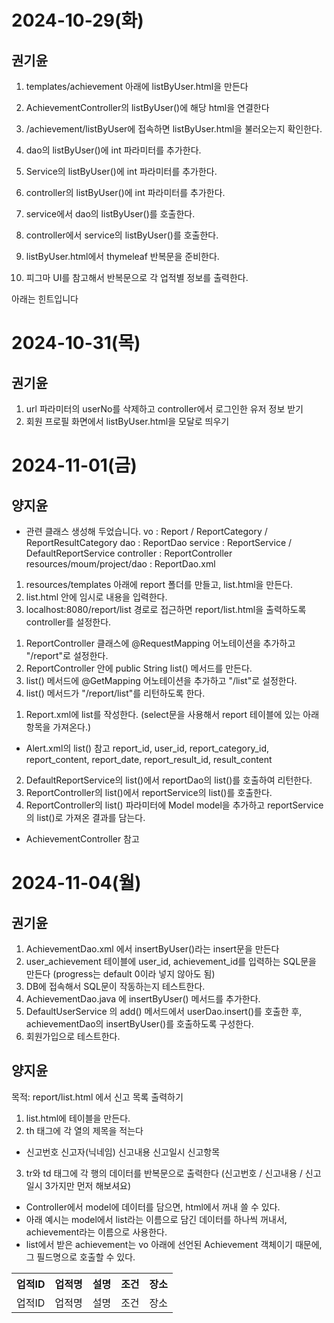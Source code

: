 # 2024-10-29(화)
## 권기윤
1. templates/achievement 아래에 listByUser.html을 만든다
2. AchievementController의 listByUser()에 해당 html을 연결한다
3. /achievement/listByUser에 접속하면 listByUser.html을 불러오는지 확인한다.

1. dao의 listByUser()에 int 파라미터를 추가한다.
2. Service의 listByUser()에 int 파라미터를 추가한다.
3. controller의 listByUser()에 int 파라미터를 추가한다.
4. service에서 dao의 listByUser()를 호출한다.
5. controller에서 service의 listByUser()를 호출한다.

1. listByUser.html에서 thymeleaf 반복문을 준비한다.
2. 피그마 UI를 참고해서 반복문으로 각 업적별 정보를 출력한다.

아래는 힌트입니다
<div data-th-each="achievement : ${list}">
  <div data-th-text="${achievement.name}"></div>
  <div data-th-text="${achievement.content}"></div>
</div>


# 2024-10-31(목)
## 권기윤
1. url 파라미터의 userNo를 삭제하고 controller에서 로그인한 유저 정보 받기
2. 회원 프로필 화면에서 listByUser.html을 모달로 띄우기


# 2024-11-01(금)
## 양지윤
* 관련 클래스 생성해 두었습니다.
vo : Report / ReportCategory / ReportResultCategory
dao : ReportDao
service : ReportService / DefaultReportService
controller : ReportController
resources/moum/project/dao : ReportDao.xml

1. resources/templates 아래에 report 폴더를 만들고, list.html을 만든다.
2. list.html 안에 임시로 내용을 입력한다.
3. localhost:8080/report/list 경로로 접근하면 report/list.html을 출력하도록 controller를 설정한다.
  1) ReportController 클래스에 @RequestMapping 어노테이션을 추가하고 "/report"로 설정한다.
  2) ReportController 안에 public String list() 메서드를 만든다.
  3) list() 메서드에 @GetMapping 어노테이션을 추가하고 "/list"로 설정한다.
  4) list() 메서드가 "/report/list"를 리턴하도록 한다.

1. Report.xml에 list를 작성한다. (select문을 사용해서 report 테이블에 있는 아래 항목을 가져온다.)
- Alert.xml의 list() 참고
  report_id,
  user_id,
  report_category_id,
  report_content,
  report_date,
  report_result_id,
  result_content
2. DefaultReportService의 list()에서 reportDao의 list()를 호출하여 리턴한다.
3. ReportController의 list()에서 reportService의 list()를 호출한다.
4. ReportController의 list() 파라미터에 Model model을 추가하고
   reportService의 list()로 가져온 결과를 담는다.
  - AchievementController 참고


# 2024-11-04(월)
## 권기윤
1. AchievementDao.xml 에서 insertByUser()라는 insert문을 만든다
2. user_achievement 테이블에 user_id, achievement_id를 입력하는 SQL문을 만든다
   (progress는 default 0이라 넣지 않아도 됨)
3. DB에 접속해서 SQL문이 작동하는지 테스트한다.
4. AchievementDao.java 에 insertByUser() 메서드를 추가한다.
5. DefaultUserService 의 add() 메서드에서 userDao.insert()를 호출한 후, achievementDao의 insertByUser()를 호출하도록 구성한다.
6. 회원가입으로 테스트한다.

## 양지윤
목적: report/list.html 에서 신고 목록 출력하기
1. list.html에 테이블을 만든다.
2. th 태그에 각 열의 제목을 적는다
- 신고번호 신고자(닉네임) 신고내용 신고일시 신고항목
3. tr와 td 태그에 각 행의 데이터를 반복문으로 출력한다 (신고번호 / 신고내용 / 신고일시 3가지만 먼저 해보셔요)
- Controller에서 model에 데이터를 담으면, html에서 꺼내 쓸 수 있다.
- 아래 예시는 model에서 list라는 이름으로 담긴 데이터를 하나씩 꺼내서, achievement라는 이름으로 사용한다.
- list에서 받은 achievement는 vo 아래에 선언된 Achievement 객체이기 때문에, 그 필드명으로 호출할 수 있다.
<table>
    <tr>
        <th>업적ID</th>
        <th>업적명</th>
        <th>설명</th>
        <th>조건</th>
        <th>장소</th>
    </tr>
    <tr data-th-each="achievement : ${list}">
        <td data-th-text="${achievement.id}">업적ID</td>
        <td data-th-text="${achievement.name}">업적명</td>
        <td data-th-text="${achievement.content}">설명</td>
        <td data-th-text="${achievement.condition}">조건</td>
        <td data-th-text="${achievement.location}">장소</td>
    </tr>
</table>